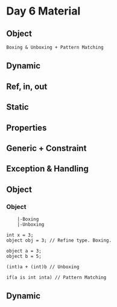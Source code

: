 # Day 6 Material

## Object
    Boxing & Unboxing + Pattern Matching
## Dynamic
## Ref, in, out
## Static
## Properties
## Generic + Constraint
## Exception & Handling


## Object
### Object
        |-Boxing
        |-Unboxing
    
    int x = 3;
    object obj = 3; // Refine type. Boxing.

    object a = 3;
    object b = 5;

    (int)a + (int)b // Unboxing

    if(a is int inta) // Pattern Matching

## Dynamic



